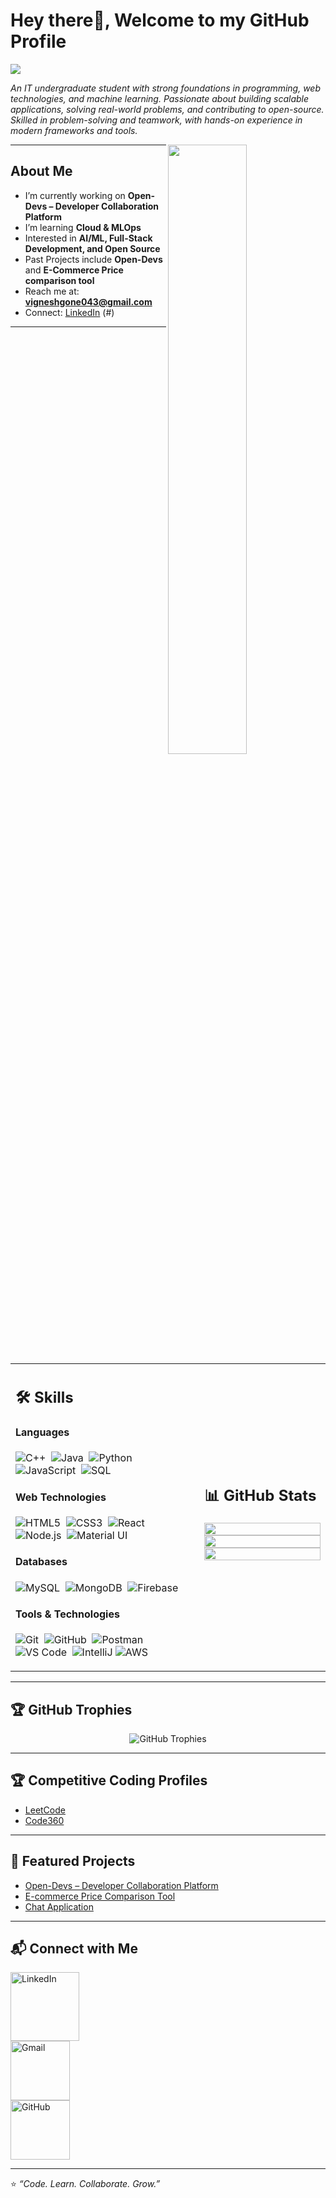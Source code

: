 # Hey there👋, Welcome to my GitHub Profile

<img src="https://readme-typing-svg.herokuapp.com?font=Architects+Daughter&color=22EBF7&size=25&center=false&lines=Hi!+I'm+Vignesh;IT+Undergraduate+Student;Full+Stack+Developer;AI+%26+ML+Enthusiast;Open+Source+Contributor"/>

<p>
<i>
An IT undergraduate student with strong foundations in programming, web technologies, and machine learning. Passionate about building scalable applications, solving real-world problems, and contributing to open-source. Skilled in problem-solving and teamwork, with hands-on experience in modern frameworks and tools.
</i>
</p>

<img src="https://user-images.githubusercontent.com/89788120/167628634-549d2bdd-609e-4275-85af-1e1974da64ca.gif" width="50%" align="right" />

---

##  About Me

-  I’m currently working on **Open-Devs – Developer Collaboration Platform**
-  I’m learning **Cloud & MLOps**
-  Interested in **AI/ML, Full-Stack Development, and Open Source**
-  Past Projects include **Open-Devs** and **E-Commerce Price comparison tool**
-  Reach me at: **vigneshgone043@gmail.com**
-  Connect: [LinkedIn](https://linkedin.com/in/Vignesh%20G) (#)

---

<table width="100%" >

 <tr>
    <td width="60%">
     
## 🛠️ Skills

#### Languages
![C++](https://img.shields.io/badge/C++-05122A?style=flat&logo=c%2B%2B&logoColor=00599C)&nbsp;
![Java](https://img.shields.io/badge/Java-ED8B00?style=flat&logo=java&logoColor=white)&nbsp;
![Python](https://img.shields.io/badge/Python-3776AB?style=flat&logo=python&logoColor=white)&nbsp;
![JavaScript](https://img.shields.io/badge/JavaScript-F7DF1E?style=flat&logo=javascript&logoColor=black)&nbsp;
![SQL](https://img.shields.io/badge/SQL-336791?style=flat&logo=postgresql&logoColor=white)

#### Web Technologies
![HTML5](https://img.shields.io/badge/HTML5-E34F26?style=flat&logo=html5&logoColor=white)&nbsp;
![CSS3](https://img.shields.io/badge/CSS3-1572B6?style=flat&logo=css3&logoColor=white)&nbsp;
![React](https://img.shields.io/badge/React-20232A?style=flat&logo=react&logoColor=61DAFB)&nbsp;
![Node.js](https://img.shields.io/badge/Node.js-43853D?style=flat&logo=node-dot-js&logoColor=white)&nbsp;
![Material UI](https://img.shields.io/badge/Material_UI-0081CB?style=flat&logo=mui&logoColor=white)

#### Databases
![MySQL](https://img.shields.io/badge/MySQL-00000F?style=flat&logo=mysql&logoColor=white)&nbsp;
![MongoDB](https://img.shields.io/badge/MongoDB-4EA94B?style=flat&logo=mongodb&logoColor=white)&nbsp;
![Firebase](https://img.shields.io/badge/Firebase-ffca28?style=flat&logo=firebase&logoColor=black)

#### Tools & Technologies
![Git](https://img.shields.io/badge/Git-F05032?style=flat&logo=git&logoColor=white)&nbsp;
![GitHub](https://img.shields.io/badge/GitHub-181717?style=flat&logo=github&logoColor=white)&nbsp;
![Postman](https://img.shields.io/badge/Postman-FF6C37?style=flat&logo=postman&logoColor=white)&nbsp;
![VS Code](https://img.shields.io/badge/VS_Code-0078d7?style=flat&logo=visual-studio-code&logoColor=white)&nbsp;
![IntelliJ](https://img.shields.io/badge/IntelliJ_IDEA-000000?style=flat&logo=intellij-idea&logoColor=white)
![AWS](https://img.shields.io/badge/Amazon_AWS-232F3E?style=flat&logo=amazon-aws&logoColor=white)&nbsp;

</td>
    <td>
  

## 📊 GitHub Stats

<p align="center">
  <img width="100%" src="https://github-readme-stats-ten-xi-39.vercel.app/api?username=vignesh6126&theme=algolia&show_icons=true" />
  <br/>
  <img width="100%" src="https://github-readme-streak-stats.herokuapp.com?user=vignesh6126&theme=algolia&background=00000000&t=1" />
  <br/>
  <img width="100%" src="https://github-readme-stats-ten-xi-39.vercel.app/api/top-langs/?username=vignesh6126&layout=compact&theme=algolia" />
</p>

     
  </td>
 </tr>
</table>

---


## 🏆 GitHub Trophies

<p align="center">
  <img src="https://github-profile-trophy.vercel.app/?username=vignesh6126&theme=algolia" alt="GitHub Trophies" />
</p>


---


## 🏆 Competitive Coding Profiles
- [LeetCode](https://leetcode.com/u/Vignesh043/)  
- [Code360](https://www.naukri.com/code360/profile/GoneVignesh)

---

## 📌 Featured Projects
-  [Open-Devs – Developer Collaboration Platform](https://github.com/vignesh6126/Open-Devs.git)  
-  [E-commerce Price Comparison Tool](https://github.com/vignesh6126/E-Commerce-price-Comparison.git)  
-  [Chat Application](https://github.com/vignesh6126/Chat_app.git) 

---

## 📬 Connect with Me  

<a href="https://linkedin.com/in/Vignesh%20G"><img width="110px" alt="LinkedIn" src="https://img.shields.io/badge/LinkedIn-%230077B5.svg?style=flat&logo=linkedin&logoColor=white"/></a>  
<a href="mailto:vigneshgone043@gmail.com"><img width="95px" alt="Gmail" src="https://img.shields.io/badge/Gmail-D14836?style=flat&logo=gmail&logoColor=white" /></a>  
<a href="https://github.com/vignesh6126"><img width="95px" alt="GitHub" src="https://img.shields.io/badge/GitHub-100000?style=flat&logo=github&logoColor=white" /></a>  

---

⭐ *“Code. Learn. Collaborate. Grow.”*




